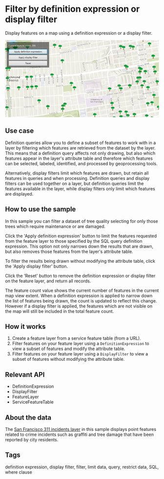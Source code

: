 # Filter by definition expression or display filter

Display features on a map using a definition expression or a display filter.

![Image of filter by definition expression or display filter](FilterByDefinitionExpressionOrDisplayFilter.png)

## Use case

Definition queries allow you to define a subset of features to work with in a layer by filtering which features are retrieved from the dataset by the layer. This means that a definition query affects not only drawing, but also which features appear in the layer's attribute table and therefore which features can be selected, labeled, identified, and processed by geoprocessing tools.

Alternatively, display filters limit which features are drawn, but retain all features in queries and when processing. Definition queries and display filters can be used together on a layer, but definition queries limit the features available in the layer, while display filters only limit which features are displayed.

## How to use the sample

In this sample you can filter a dataset of tree quality selecting for only those trees which require maintenance or are damaged.

Click the 'Apply definition expression' button to limit the features requested from the feature layer to those specified by the SQL query definition expression. This option not only narrows down the results that are drawn, but also removes those features from the layer's attribute table.

To filter the results being drawn without modifying the attribute table, click the 'Apply display filter' button.

Click the 'Reset' button to remove the definition expression or display filter on the feature layer, and return all records.

The feature count value shows the current number of features in the current map view extent. When a definition expression is applied to narrow down the list of features being drawn, the count is updated to reflect this change. However if a display filter is applied, the features which are not visible on the map will still be included in the total feature count.

## How it works

1. Create a feature layer from a service feature table (from a URL).
2. Filter features on your feature layer using a `DefinitionExpression` to view a subset of features and modify the attribute table.
3. Filter features on your feature layer using a `DisplayFilter` to view a subset of features without modifying the attribute table.

## Relevant API

* DefinitionExpression
* DisplayFilter
* FeatureLayer
* ServiceFeatureTable

## About the data

The [San Francisco 311 incidents layer](https://services2.arcgis.com/ZQgQTuoyBrtmoGdP/arcgis/rest/services/SF_311_Incidents/FeatureServer/0) in this sample displays point features related to crime incidents such as graffiti and tree damage that have been reported by city residents.

## Tags

definition expression, display filter, filter, limit data, query, restrict data, SQL, where clause
